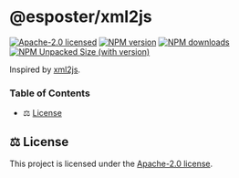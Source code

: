 # @esposter/xml2js

[![Apache-2.0 licensed][badge-license]][url-license]
[![NPM version][badge-npm-version]][url-npm]
[![NPM downloads][badge-npm-downloads]][url-npm]
[![NPM Unpacked Size (with version)][badge-npm-unpacked-size]][url-npm]

Inspired by [xml2js](https://github.com/Leonidas-from-XIV/node-xml2js).

### Table of Contents

- ⚖️ [License](#license)

## <a name="license">⚖️ License</a>

This project is licensed under the [Apache-2.0 license](https://github.com/Esposter/Esposter/blob/main/LICENSE).

[badge-license]: https://img.shields.io/github/license/Esposter/Esposter.svg?color=blue
[url-license]: https://github.com/Esposter/Esposter/blob/main/LICENSE
[badge-npm-version]: https://img.shields.io/npm/v/@esposter/xml2js/latest?color=brightgreen
[url-npm]: https://www.npmjs.com/package/@esposter/xml2js/v/latest
[badge-npm-unpacked-size]: https://img.shields.io/npm/unpacked-size/@esposter/xml2js/latest?label=npm
[badge-npm-downloads]: https://img.shields.io/npm/dm/@esposter/xml2js.svg
